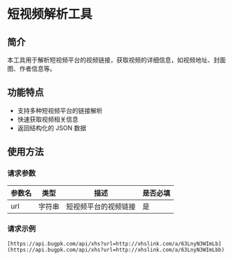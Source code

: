 # 短视频解析工具

## 简介
本工具用于解析短视频平台的视频链接，获取视频的详细信息，如视频地址、封面图、作者信息等。

## 功能特点
- 支持多种短视频平台的链接解析
- 快速获取视频相关信息
- 返回结构化的 JSON 数据

## 使用方法

### 请求参数
| 参数名 | 类型 | 描述 | 是否必填 |
| ---- | ---- | ---- | ---- |
| url | 字符串 | 短视频平台的视频链接 | 是 |

### 请求示例
```plaintext
[https://api.bugpk.com/api/xhs?url=http://xhslink.com/a/63LnyN3WImLb](https://api.bugpk.com/api/xhs?url=http://xhslink.com/a/63LnyN3WImLbb)
